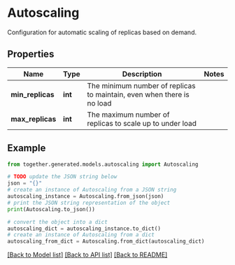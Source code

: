 # Autoscaling

Configuration for automatic scaling of replicas based on demand.

## Properties

Name | Type | Description | Notes
------------ | ------------- | ------------- | -------------
**min_replicas** | **int** | The minimum number of replicas to maintain, even when there is no load |
**max_replicas** | **int** | The maximum number of replicas to scale up to under load |

## Example

```python
from together.generated.models.autoscaling import Autoscaling

# TODO update the JSON string below
json = "{}"
# create an instance of Autoscaling from a JSON string
autoscaling_instance = Autoscaling.from_json(json)
# print the JSON string representation of the object
print(Autoscaling.to_json())

# convert the object into a dict
autoscaling_dict = autoscaling_instance.to_dict()
# create an instance of Autoscaling from a dict
autoscaling_from_dict = Autoscaling.from_dict(autoscaling_dict)
```
[[Back to Model list]](../README.md#documentation-for-models) [[Back to API list]](../README.md#documentation-for-api-endpoints) [[Back to README]](../README.md)

